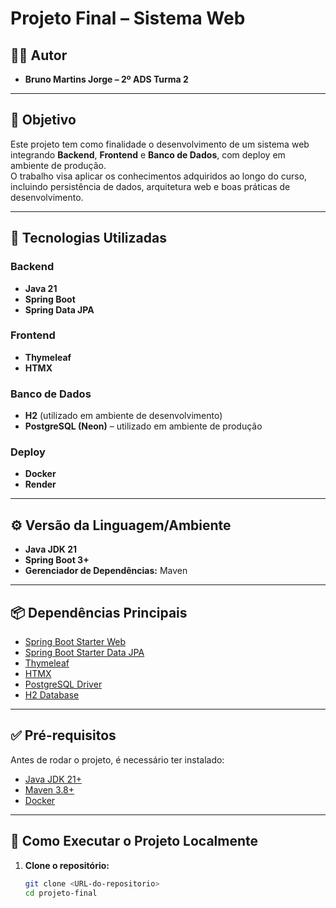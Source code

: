 # Projeto Final – Sistema Web

## 👨‍💻 Autor
- **Bruno Martins Jorge – 2º ADS Turma 2**

---

## 🎯 Objetivo
Este projeto tem como finalidade o desenvolvimento de um sistema web integrando **Backend**, **Frontend** e **Banco de Dados**, com deploy em ambiente de produção.  
O trabalho visa aplicar os conhecimentos adquiridos ao longo do curso, incluindo persistência de dados, arquitetura web e boas práticas de desenvolvimento.

---

## 🚀 Tecnologias Utilizadas

### Backend
- **Java 21**
- **Spring Boot**
- **Spring Data JPA**

### Frontend
- **Thymeleaf**
- **HTMX**

### Banco de Dados
- **H2** (utilizado em ambiente de desenvolvimento)  
- **PostgreSQL (Neon)** – utilizado em ambiente de produção

### Deploy
- **Docker**
- **Render**

---

## ⚙️ Versão da Linguagem/Ambiente
- **Java JDK 21**
- **Spring Boot 3+**
- **Gerenciador de Dependências:** Maven

---

## 📦 Dependências Principais
- [Spring Boot Starter Web](https://spring.io/projects/spring-boot)  
- [Spring Boot Starter Data JPA](https://spring.io/projects/spring-data-jpa)  
- [Thymeleaf](https://www.thymeleaf.org/)  
- [HTMX](https://htmx.org/)  
- [PostgreSQL Driver](https://mvnrepository.com/artifact/org.postgresql/postgresql)  
- [H2 Database](https://www.h2database.com/html/main.html)  

---

## ✅ Pré-requisitos
Antes de rodar o projeto, é necessário ter instalado:
- [Java JDK 21+](https://www.oracle.com/java/technologies/downloads/)
- [Maven 3.8+](https://maven.apache.org/)
- [Docker](https://www.docker.com/)

---

## 🔧 Como Executar o Projeto Localmente

1. **Clone o repositório:**
   ```bash
   git clone <URL-do-repositorio>
   cd projeto-final
